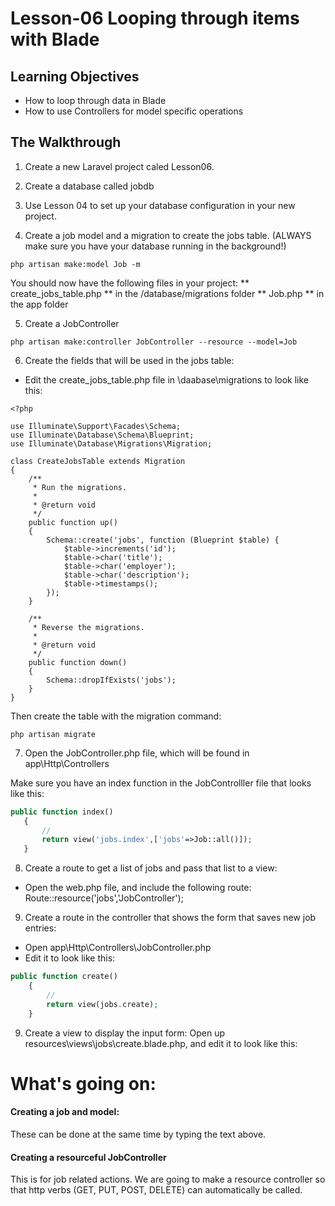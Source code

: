 # Lesson-06 Looping through items with Blade

## Learning Objectives
* How to loop through data in Blade
* How to use Controllers for model specific operations

## The Walkthrough

1. Create a new Laravel project caled Lesson06.

2. Create a database called jobdb

3. Use Lesson 04 to set up your database configuration in your new project.

4. Create a job model and a migration to create the jobs table.
(ALWAYS make sure you have your database running in the background!)

```
php artisan make:model Job -m
```
You should now have the following files in your project:
** create_jobs_table.php ** in the /database/migrations folder
** Job.php ** in the app folder  

5. Create a JobController
```
php artisan make:controller JobController --resource --model=Job
```
6. Create the fields that will be used in the jobs table:

* Edit the create_jobs_table.php file in \daabase\migrations to look like this:
```
<?php

use Illuminate\Support\Facades\Schema;
use Illuminate\Database\Schema\Blueprint;
use Illuminate\Database\Migrations\Migration;

class CreateJobsTable extends Migration
{
    /**
     * Run the migrations.
     *
     * @return void
     */
    public function up()
    {
        Schema::create('jobs', function (Blueprint $table) {
            $table->increments('id');
            $table->char('title');
            $table->char('employer');
            $table->char('description');
            $table->timestamps();
        });
    }

    /**
     * Reverse the migrations.
     *
     * @return void
     */
    public function down()
    {
        Schema::dropIfExists('jobs');
    }
}

```

Then create the table with the migration command:
```
php artisan migrate
```


7. Open the JobController.php file, which will be found in app\Http\Controllers

Make sure you have an index function in the JobControlller file that looks like this:

``` php
public function index()
   {
       //
       return view('jobs.index',['jobs'=>Job::all()]);
   }
```

8. Create a route to get a list of jobs and pass that list to a view:
* Open the web.php file, and include the following route:
Route::resource('jobs','JobController');

9. Create a route in the controller that shows the form that saves new job entries:
* Open app\Http\Controllers\JobController.php
* Edit it to look like this:
``` php
public function create()
    {
        //
        return view(jobs.create);
    }
```

9. Create a view to display the input form:
Open up resources\views\jobs\create.blade.php, and edit it to look like this:




# What's going on:

#### Creating a job and model:
These can be done at the same time by typing the text above.

#### Creating a resourceful JobController
This is for job related actions. We are going to make a resource controller so that http verbs (GET, PUT, POST, DELETE) can automatically be called.
